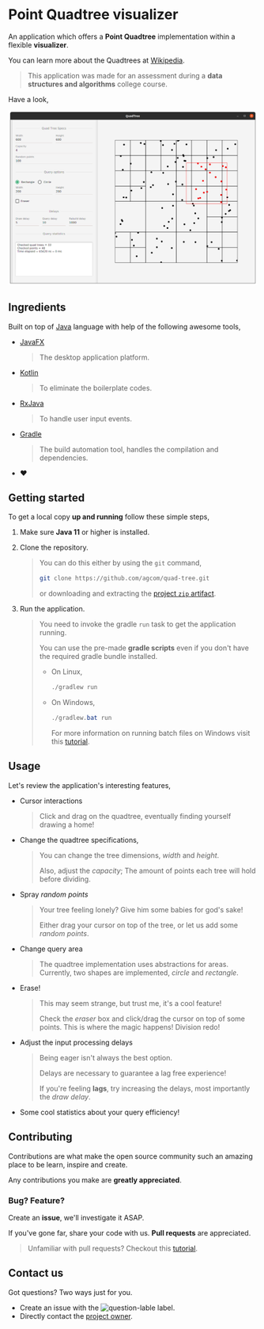 # Point Quadtree visualizer

An application which offers a **Point Quadtree** implementation within a flexible **visualizer**.

You can learn more about the Quadtrees at [Wikipedia](https://en.wikipedia.org/wiki/Quadtree).

> This application was made for an assessment during a **data structures and algorithms** college course.

Have a look,

![Application screenshot](pictures/screenshot.png)

## Ingredients

Built on top of [Java](https://en.wikipedia.org/wiki/Java_(programming_language)) language with help of the following awesome tools,

- [JavaFX](https://openjfx.io/)

	> The desktop application platform.

- [Kotlin](https://kotlinlang.org/)

	> To eliminate the boilerplate codes.

- [RxJava](https://github.com/ReactiveX/RxJava)

	> To handle user input events.

- [Gradle](https://gradle.org/)

	> The build automation tool, handles the compilation and dependencies.

- :heart:

## Getting started

To get a local copy **up and running** follow these simple steps,

1. Make sure **Java 11** or higher is installed.

2. Clone the repository.

	> You can do this either by using the `git` command,
	>
	> ```sh
	> git clone https://github.com/agcom/quad-tree.git
	> ```
	>
	> or downloading and extracting the [project `zip` artifact](https://github.com/agcom/quad-tree/archive/master.zip).

3. Run the application.

	> You need to invoke the gradle `run` task to get the application running.
	>
	> You can use the pre-made **gradle scripts** even if you don't have the required gradle bundle installed.
	>
	> - On Linux,
	>
	> 	```sh
	> 	./gradlew run
	> 	```
	>
	> - On Windows,
	>
	> 	```powershell
	> 	./gradlew.bat run
	> 	```
	>
	> 	For more information on running batch files on Windows visit this [tutorial](https://www.wikihow.com/Run-a-Batch-File-from-the-Command-Line-on-Windows).

## Usage

Let's review the application's interesting features,

- Cursor interactions

	> Click and drag on the quadtree, eventually finding yourself drawing a home!

- Change the quadtree specifications,

	> You can change the tree dimensions, *width* and *height*.
	>
	> Also, adjust the *capacity*; The amount of points each tree will hold before dividing.

- Spray *random points*

	> Your tree feeling lonely? Give him some babies for god's sake!
	>
	> Either drag your cursor on top of the tree, or let us add some *random points*.

- Change query area

	> The quadtree implementation uses abstractions for areas. Currently, two shapes are implemented, *circle* and *rectangle*.

- Erase!

	> This may seem strange, but trust me, it's a cool feature!
	>
	> Check the *eraser* box and click/drag the cursor on top of some points. This is where the magic happens! Division redo!

- Adjust the input processing delays

	> Being eager isn't always the best option.
	>
	> Delays are necessary to guarantee a lag free experience!
	>
	> If you're feeling **lags**, try increasing the delays, most importantly the *draw delay*.

- Some cool statistics about your query efficiency!

## Contributing

Contributions are what make the open source community such an amazing place to be learn, inspire and create.

Any contributions you make are **greatly appreciated**.

### Bug? Feature?

Create an **issue**, we'll investigate it ASAP.

If you've gone far, share your code with us. **Pull requests** are appreciated.

> Unfamiliar with pull requests? Checkout this [tutorial](https://guides.github.com/activities/forking/).

## Contact us

Got questions? Two ways just for you.

- Create an issue with the ![question-lable](https://img.shields.io/github/labels/agcom/quad-tree/question?style=flat-square) label.
- Directly contact the [project owner](https://github.com/agcom).